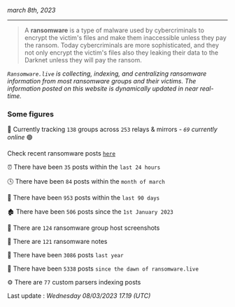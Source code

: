 _march 8th, 2023_

---

> A **ransomware** is a type of malware used by cybercriminals to encrypt the victim's files and make them inaccessible unless they pay the ransom. Today cybercriminals are more sophisticated, and they not only encrypt the victim's files also they leaking their data to the Darknet unless they will pay the ransom.


_`Ransomware.live` is collecting, indexing, and centralizing ransomware information from most ransomware groups and their victims. The information posted on this website is dynamically updated in near real-time._

### Some figures 

🔎 Currently tracking `138` groups across `253` relays & mirrors - _`69` currently online_ 🟢

Check recent ransomware posts [`here`](recentposts.md)


⏰ There have been `35` posts within the `last 24 hours`

🕓 There have been `84` posts within the `month of march`

📅 There have been `953` posts within the `last 90 days`

🏚 There have been `506` posts since the `1st January 2023`

📸 There are `124` ransomware group host screenshots

📝 There are `121` ransomware notes

🚀 There have been `3086` posts `last year`

🐣 There have been `5338` posts `since the dawn of ransomware.live`

⚙️ There are `77` custom parsers indexing posts



Last update : _Wednesday 08/03/2023 17.19 (UTC)_

